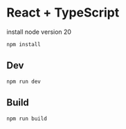 # React + TypeScript
install node version 20
```
npm install
```

## Dev
```
npm run dev
```

## Build

```
npm run build
```
